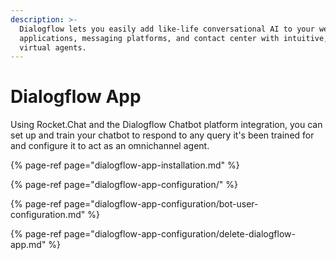```yaml
---
description: >-
  Dialogflow lets you easily add like-life conversational AI to your websites,
  applications, messaging platforms, and contact center with intuitive, advanced
  virtual agents.
---
```


# Dialogflow App

Using Rocket.Chat and the Dialogflow Chatbot platform integration, you can set up and train your chatbot to respond to any query it's been trained for and configure it to act as an omnichannel agent.

{% page-ref page="dialogflow-app-installation.md" %}

{% page-ref page="dialogflow-app-configuration/" %}

{% page-ref page="dialogflow-app-configuration/bot-user-configuration.md" %}

{% page-ref page="dialogflow-app-configuration/delete-dialogflow-app.md" %}

